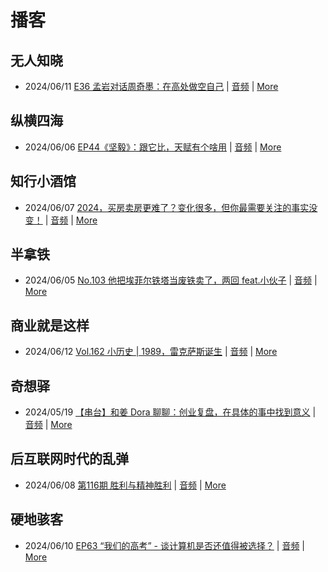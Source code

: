 # 播客

## 无人知晓
- 2024/06/11 [E36 孟岩对话周奇墨：在高处做空自己](https://www.xiaoyuzhoufm.com/episode/6667f31dc26e396a36eefe25) | [音频](https://dts-api.xiaoyuzhoufm.com/track/611719d3cb0b82e1df0ad29e/6667f31dc26e396a36eefe25/media.xyzcdn.net/ljJYPINg_uUnMMt8WMuIsiU41BZt.m4a) | [More](channels/%E6%97%A0%E4%BA%BA%E7%9F%A5%E6%99%93.md)

## 纵横四海
- 2024/06/06 [EP44《坚毅》：跟它比，天赋有个啥用](https://www.ximalaya.com/sound/733272262) | [音频](https://audio.xmcdn.com/storages/9e8c-audiofreehighqps/08/B9/GKwRIasKNvxtB1NmBALd5E1L.m4a) | [More](channels/%E7%BA%B5%E6%A8%AA%E5%9B%9B%E6%B5%B7.md)

## 知行小酒馆
- 2024/06/07 [2024，买房卖房更难了？变化很多，但你最需要关注的事实没变！](https://www.xiaoyuzhoufm.com/episode/66628ee994977a26efceffd9) | [音频](https://dts-api.xiaoyuzhoufm.com/track/6013f9f58e2f7ee375cf4216/66628ee994977a26efceffd9/media.xyzcdn.net/lpjR6re1egSnq-dNgv7cur5Lc9by.m4a) | [More](channels/%E7%9F%A5%E8%A1%8C%E5%B0%8F%E9%85%92%E9%A6%86.md)

## 半拿铁
- 2024/06/05 [No.103 他把埃菲尔铁塔当废铁卖了，两回 feat.小伙子](https://www.ximalaya.com/sound/733056664) | [音频](https://dl.wavpub.com/item/227_31599363_7122.m4a) | [More](channels/%E5%8D%8A%E6%8B%BF%E9%93%81.md)

## 商业就是这样
- 2024/06/12 [Vol.162 小历史 | 1989，雷克萨斯诞生](https://www.ximalaya.com/sound/734546676) | [音频](https://audio.xmcdn.com/storages/a7fb-audiofreehighqps/D0/F5/GKwRIasKP4CEAR1QLQLgyZQz.m4a) | [More](channels/%E5%95%86%E4%B8%9A%E5%B0%B1%E6%98%AF%E8%BF%99%E6%A0%B7.md)

## 奇想驿
- 2024/05/19 [【串台】和姜 Dora 聊聊：创业复盘，在具体的事中找到意义](https://www.xiaoyuzhoufm.com/episode/664962d382b428eafd844366) | [音频](https://dts-api.xiaoyuzhoufm.com/track/6034daea97755b8fc9c66480/664962d382b428eafd844366/media.xyzcdn.net/llloyy2KoUURla1cgosxmkenwwHw.m4a) | [More](channels/%E5%A5%87%E6%83%B3%E9%A9%BF.md)

## 后互联网时代的乱弹
- 2024/06/08 [第116期 胜利与精神胜利](https://hosting.wavpub.cn/pie/ep116/) | [音频](https://tk.wavpub.com/WPDL_aCuQtCtUZCWZvPGhtEftSNfnztctXbsSNdDGHuauBNYYZpcRtChfyyjmnv-17.mp3) | [More](channels/%E5%90%8E%E4%BA%92%E8%81%94%E7%BD%91%E6%97%B6%E4%BB%A3%E7%9A%84%E4%B9%B1%E5%BC%B9.md)

## 硬地骇客
- 2024/06/10 [EP63 “我们的高考” - 谈计算机是否还值得被选择？](https://www.xiaoyuzhoufm.com/episode/6666e3ff94977a26ef5f4cbd) | [音频](https://dts-api.xiaoyuzhoufm.com/track/640ee2438be5d40013fe4a87/6666e3ff94977a26ef5f4cbd/media.xyzcdn.net/lj7eS3jHIRkfmk8cEG2uOPCxFdaV.m4a) | [More](channels/%E7%A1%AC%E5%9C%B0%E9%AA%87%E5%AE%A2.md)

